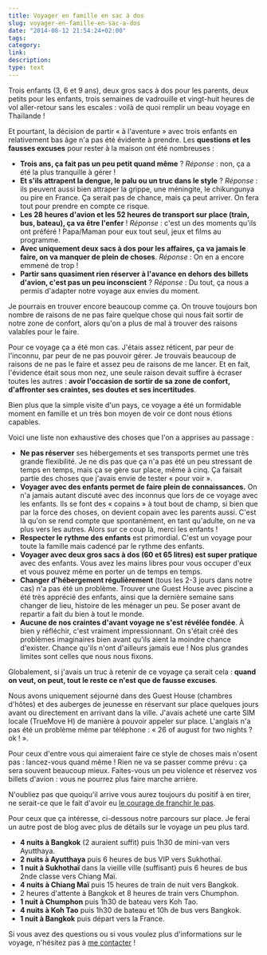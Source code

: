 ```yaml
---
title: Voyager en famille en sac à dos
slug: voyager-en-famille-en-sac-a-dos
date: "2014-08-12 21:54:24+02:00"
tags: 
category: 
link: 
description: 
type: text
---
```


Trois enfants (3, 6 et 9 ans), deux gros sacs à dos pour les parents, deux petits pour les enfants, trois semaines de vadrouille et vingt-huit heures de vol aller-retour sans les escales : voilà de quoi remplir un beau voyage en Thaïlande !

Et pourtant, la décision de partir « à l'aventure » avec trois enfants en relativement bas âge n'a pas été évidente à prendre. Les __questions et les fausses excuses__ pour rester à la maison ont été nombreuses :
<!-- TEASER_END -->
- __Trois ans, ça fait pas un peu petit quand même__ ? _Réponse_ : non, ça a été la plus tranquille à gérer !
- __Et s'ils attrapent la dengue, le palu ou un truc dans le style__ ? _Réponse_ : ils peuvent aussi bien attraper la grippe, une méningite, le chikungunya ou pire en France. Ça serait pas de chance, mais ça peut arriver. On fera tout pour prendre en compte ce risque.
- __Les 28 heures d'avion et les 52 heures de transport sur place (train, bus, bateau), ça va être l'enfer__ ! _Réponse_ : c'est un des moments qu'ils ont préféré ! Papa/Maman pour eux tout seul, jeux et films au programme.
- __Avec uniquement deux sacs à dos pour les affaires, ça va jamais le faire, on va manquer de plein de choses__. _Réponse_ : On en a encore emmené de trop !
- __Partir sans quasiment rien réserver à l'avance en dehors des billets d'avion, c'est pas un peu inconscient__ ? _Réponse_ : Du tout, ça nous a permis d'adapter notre voyage aux envies du moment.

Je pourrais en trouver encore beaucoup comme ça. On trouve toujours bon nombre de raisons de ne pas faire quelque chose qui nous fait sortir de notre zone de confort, alors qu'on a plus de mal à trouver des raisons valables pour le faire.

Pour ce voyage ça a été mon cas. J'étais assez réticent, par peur de l'inconnu, par peur de ne pas pouvoir gérer. Je trouvais beaucoup de raisons de ne pas le faire et assez peu de raisons de me lancer. Et en fait, l'évidence était sous mon nez, une seule raison devait suffire à écraser toutes les autres : __avoir l'occasion de sortir de sa zone de confort, d'affronter ses craintes, ses doutes et ses incertitudes__.

Bien plus que la simple visite d'un pays, ce voyage a été un formidable moment en famille et un très bon moyen de voir ce dont nous étions capables.

Voici une liste non exhaustive des choses que l'on a apprises au passage :

- __Ne pas réserver__ ses hébergements et ses transports permet une très grande flexibilité. Je ne dis pas que ça n'a pas été un peu stressant de temps en temps, mais ça se gère sur place, même à cinq. Ça faisait partie des choses que j'avais envie de tester « pour voir ».
- __Voyager avec des enfants permet de faire plein de connaissances.__ On n'a jamais autant discuté avec des inconnus que lors de ce voyage avec les enfants. Ils se font des « copains » à tout bout de champ, si bien que par la force des choses, on devient copain avec les parents aussi. C'est là qu'on se rend compte que spontanément, en tant qu'adulte, on ne va plus vers les autres. Alors sur ce coup là, merci les enfants !
- __Respecter le rythme des enfants__ est primordial. C'est un voyage pour toute la famille mais cadencé par le rythme des enfants.
- __Voyager avec deux gros sacs à dos (60 et 65 litres) est super pratique__ avec des enfants. Vous avez les mains libres pour vous occuper d'eux et vous pouvez même en porter un de temps en temps.
- __Changer d'hébergement régulièrement__ (tous les 2-3 jours dans notre cas) n'a pas été un problème. Trouver une Guest House avec piscine a été très apprécié des enfants, ainsi que la dernière semaine sans changer de lieu, histoire de les ménager un peu. Se poser avant de repartir a fait du bien à tout le monde.
- __Aucune de nos craintes d'avant voyage ne s'est révélée fondée__. À bien y réfléchir, c'est vraiment impressionnant. On s'était créé des problèmes imaginaires bien avant qu'ils aient la moindre chance d'exister. Chance qu'ils n'ont d'ailleurs jamais eue ! Nos plus grandes limites sont celles que nous nous fixons.

Globalement, si j'avais un truc à retenir de ce voyage ça serait cela : __quand on veut, on peut, tout le reste ce n'est que de fausse excuses__.

Nous avons uniquement séjourné dans des Guest House (chambres d'hôtes) et des auberges de jeunesse en réservant sur place quelques jours avant ou directement en arrivant dans la ville. J'avais acheté une carte SIM locale (TrueMove H) de manière à pouvoir appeler sur place. L'anglais n'a pas été un problème même par téléphone : « 26 of august for two nights ? ok ! ».

Pour ceux d'entre vous qui aimeraient faire ce style de choses mais n'osent pas : lancez-vous quand même ! Rien ne va se passer comme prévu : ça sera souvent beaucoup mieux. Faites-vous un peu violence et réservez vos billets d'avion : vous ne pourrez plus faire marche arrière.

N'oubliez pas que quoiqu'il arrive vous aurez toujours du positif à en tirer, ne serait-ce que le fait d'avoir eu [le courage de franchir le pas](/blog/le-courage-de-vivre-consciemment/).

Pour ceux que ça intéresse, ci-dessous notre parcours sur place. Je ferai un autre post de blog avec plus de détails sur le voyage un peu plus tard.

- __4 nuits à Bangkok__ (2 auraient suffit) puis 1h30 de mini-van vers Ayutthaya.
- __2 nuits à Ayutthaya__ puis 6 heures de bus VIP vers Sukhothaï.
- __1 nuit à Sukhothaï__ dans la vieille ville (suffisant) puis 6 heures de bus 2nde classe vers Chiang Maï.
- __4 nuits à Chiang Maï__ puis 15 heures de train de nuit vers Bangkok.
- 2 heures d'attente à Bangkok et 8 heures de train vers Chumphon.
- __1 nuit à Chumphon__ puis 1h30 de bateau vers Koh Tao.
- __4 nuits à Koh Tao__ puis 1h30 de bateau et 10h de bus vers Bangkok.
- __1 nuit à Bangkok__ puis départ vers la France.

Si vous avez des questions ou si vous voulez plus d'informations sur le voyage, n'hésitez pas à [me contacter](/%C3%A0-propos/) !

